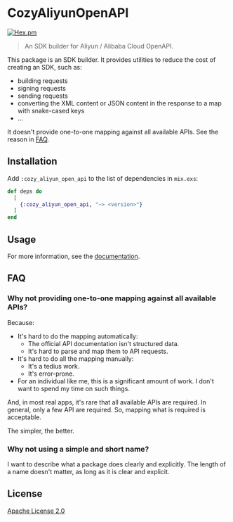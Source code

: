 # CozyAliyunOpenAPI

[![Hex.pm](https://img.shields.io/hexpm/v/cozy_aliyun_open_api.svg)](https://hex.pm/packages/cozy_aliyun_open_api)

> An SDK builder for Aliyun / Alibaba Cloud OpenAPI.

This package is an SDK builder. It provides utilities to reduce the cost of creating an SDK, such as:

- building requests
- signing requests
- sending requests
- converting the XML content or JSON content in the response to a map with snake-cased keys
- ...

It doesn't provide one-to-one mapping against all available APIs. See the reason in [FAQ](#faq).

## Installation

Add `:cozy_aliyun_open_api` to the list of dependencies in `mix.exs`:

```elixir
def deps do
  [
    {:cozy_aliyun_open_api, "~> <version>"}
  ]
end
```

## Usage

For more information, see the [documentation](https://hexdocs.pm/cozy_aliyun_open_api/CozyAliyunOpenAPI.html).

## FAQ

### Why not providing one-to-one mapping against all available APIs?

Because:

- It's hard to do the mapping automatically:
  - The official API documentation isn't structured data.
  - It's hard to parse and map them to API requests.
- It's hard to do all the mapping manually:
  - It's a tedius work.
  - It's error-prone.
- For an individual like me, this is a significant amount of work. I don't want to spend my time on such things.

And, in most real apps, it's rare that all available APIs are required. In general, only a few API are required. So, mapping what is required is acceptable.

The simpler, the better.

### Why not using a simple and short name?

I want to describe what a package does clearly and explicitly. The length of a name doesn't matter, as long as it is clear and explicit.

## License

[Apache License 2.0](http://www.apache.org/licenses/LICENSE-2.0)
